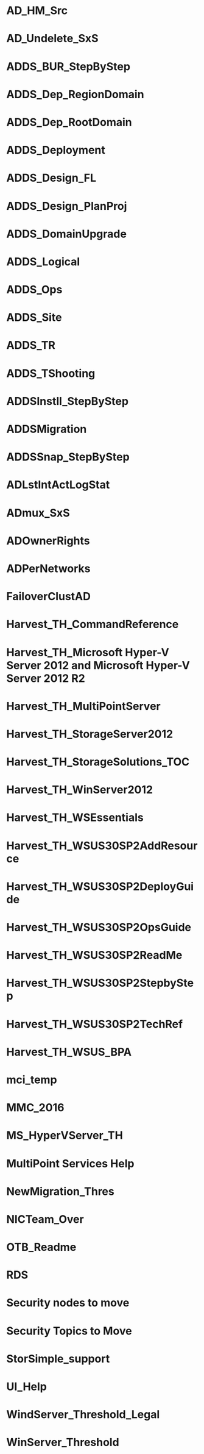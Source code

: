 # AD_HM_Src
# AD_Undelete_SxS
# ADDS_BUR_StepByStep
# ADDS_Dep_RegionDomain
# ADDS_Dep_RootDomain
# ADDS_Deployment
# ADDS_Design_FL
# ADDS_Design_PlanProj
# ADDS_DomainUpgrade
# ADDS_Logical
# ADDS_Ops
# ADDS_Site
# ADDS_TR
# ADDS_TShooting
# ADDSInstll_StepByStep
# ADDSMigration
# ADDSSnap_StepByStep
# ADLstIntActLogStat
# ADmux_SxS
# ADOwnerRights
# ADPerNetworks
# FailoverClustAD
# Harvest_TH_CommandReference
# Harvest_TH_Microsoft Hyper-V Server 2012 and Microsoft Hyper-V Server 2012 R2
# Harvest_TH_MultiPointServer
# Harvest_TH_StorageServer2012
# Harvest_TH_StorageSolutions_TOC
# Harvest_TH_WinServer2012
# Harvest_TH_WSEssentials
# Harvest_TH_WSUS30SP2AddResource
# Harvest_TH_WSUS30SP2DeployGuide
# Harvest_TH_WSUS30SP2OpsGuide
# Harvest_TH_WSUS30SP2ReadMe
# Harvest_TH_WSUS30SP2StepbyStep
# Harvest_TH_WSUS30SP2TechRef
# Harvest_TH_WSUS_BPA
# mci_temp
# MMC_2016
# MS_HyperVServer_TH
# MultiPoint Services Help
# NewMigration_Thres
# NICTeam_Over
# OTB_Readme
# RDS
# Security nodes to move
# Security Topics to Move
# StorSimple_support
# UI_Help
# WindServer_Threshold_Legal
# WinServer_Threshold
